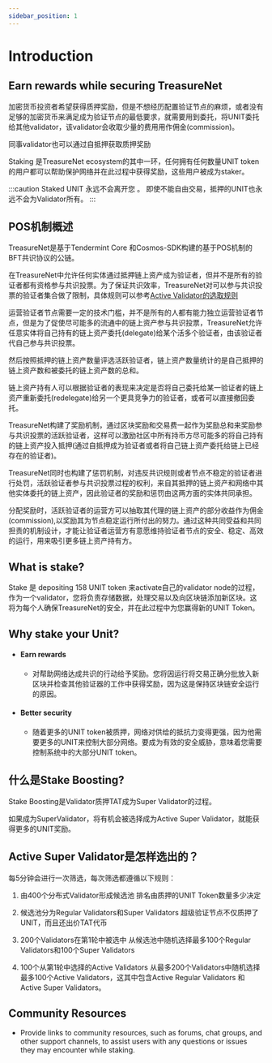 ```yaml
---
sidebar_position: 1
---
```

# Introduction

## Earn rewards while securing TreasureNet

加密货币投资者希望获得质押奖励，但是不想经历配置验证节点的麻烦，或者没有足够的加密货币来满足成为验证节点的最低要求，就需要用到委托，将UNIT委托给其他validator，该validator会收取少量的费用用作佣金(commission)。

同事validator也可以通过自抵押获取质押奖励

Staking 是TreasureNet ecosystem的其中一环，任何拥有任何数量UNIT token的用户都可以帮助保护网络并在此过程中获得奖励，这些用户被成为staker。

:::caution
  Staked UNIT 永远不会离开您 。 即使不能自由交易，抵押的UNIT也永远不会为Validator所有。
:::

## POS机制概述

TreasureNet是基于Tendermint Core 和Cosmos-SDK构建的基于POS机制的BFT共识协议的公链。

在TreasureNet中允许任何实体通过抵押链上资产成为验证者，但并不是所有的验证者都有资格参与共识投票。为了保证共识效率，TreasureNet对可以参与共识投票的验证者集合做了限制，具体规则可以参考[Active Validator的选取规则](../validators/faq.md)

运营验证者节点需要一定的技术门槛，并不是所有的人都有能力独立运营验证者节点，但是为了促使尽可能多的流通中的链上资产参与共识投票，TreasureNet允许任意实体将自己持有的链上资产委托(delegate)给某个活多个验证者，由该验证者代自己参与共识投票。

然后按照抵押的链上资产数量评选活跃验证者，链上资产数量统计的是自己抵押的链上资产数和被委托的链上资产数的总和。

链上资产持有人可以根据验证者的表现来决定是否将自己委托给某一验证者的链上资产重新委托(redelegate)给另一个更具竞争力的验证者，或者可以直接撤回委托。

TreasureNet构建了奖励机制，通过区块奖励和交易费一起作为奖励总和来奖励参与共识投票的活跃验证者，这样可以激励社区中所有持币方尽可能多的将自己持有的链上资产投入抵押(通过自抵押成为验证者或者将自己链上资产委托给链上已经存在的验证者)。

TreasureNet同时也构建了惩罚机制，对违反共识规则或者节点不稳定的验证者进行处罚，活跃验证者参与共识投票过程的权利，来自其抵押的链上资产和网络中其他实体委托的链上资产，因此验证者的奖励和惩罚由这两方面的实体共同承担。

分配奖励时，活跃验证者的运营方可以抽取其代理的链上资产的部分收益作为佣金(commission),以奖励其为节点稳定运行所付出的努力。通过这种共同受益和共同担责的机制设计，才能让验证者运营方有意愿维持验证者节点的安全、稳定、高效的运行，用来吸引更多链上资产持有方。

## What is stake?

Stake 是 depositing 158 UNIT token 来activate自己的validator node的过程，作为一个validator，您将负责存储数据，处理交易以及向区块链添加新区块。这将为每个人确保TreasureNet的安全，并在此过程中为您赢得新的UNIT Token。

## Why stake your Unit?

- #### Earn rewards
  - 对帮助网络达成共识的行动给予奖励。您将因运行将交易正确分批放入新区块并检查其他验证器的工作中获得奖励，因为这是保持区块链安全运行的原因。
- #### Better security
  - 随着更多的UNIT token被质押，网络对供给的抵抗力变得更强，因为他需要更多的UNIT来控制大部分网络。要成为有效的安全威胁，意味着您需要控制系统中的大部分UNIT token。

## 什么是Stake Boosting?
Stake Boosting是Validator质押TAT成为Super Validator的过程。

如果成为SuperValidator，将有机会被选择成为Active Super Validator，就能获得更多的UNIT奖励。

## Active Super Validator是怎样选出的？
每5分钟会进行一次筛选，每次筛选都遵循以下规则：

1. 由400个分布式Validator形成候选池
   排名由质押的UNIT Token数量多少决定

2. 候选池分为Regular Validators和Super Validators
   超级验证节点不仅质押了UNIT，而且还出价TAT代币

3. 200个Validators在第1轮中被选中
   从候选池中随机选择最多100个Regular Validators和100个Super Validators

4. 100个从第1轮中选择的Active Validators
   从最多200个Validators中随机选择最多100个Active Validators，这其中包含Active Regular Validators 和 Active Super Validators。

## Community Resources

- Provide links to community resources, such as forums, chat groups, and other support channels, to assist users with any questions or issues they may encounter while staking.


